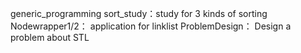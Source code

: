generic_programming
sort_study：study for 3 kinds of sorting
Nodewrapper1/2： application for linklist
ProblemDesign： Design a problem about STL